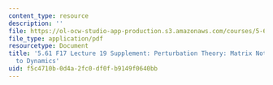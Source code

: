 ```yaml
---
content_type: resource
description: ''
file: https://ol-ocw-studio-app-production.s3.amazonaws.com/courses/5-61-physical-chemistry-fall-2017/f5c4710b0d4a2fc0df0fb9149f0640bb_MIT5_61F17_lec19_supp.pdf
file_type: application/pdf
resourcetype: Document
title: '5.61 F17 Lecture 19 Supplement: Perturbation Theory: Matrix Notation, Applications
  to Dynamics'
uid: f5c4710b-0d4a-2fc0-df0f-b9149f0640bb
---
```

